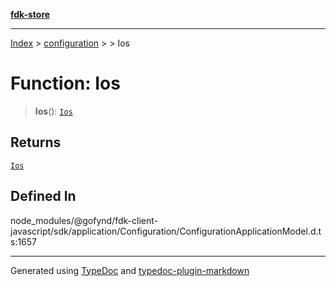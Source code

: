 [**fdk-store**](../../../README.md)
***

[Index](../../../API.md) > [configuration](../../README.md) > [<internal>](../README.md) > Ios

# Function: Ios

> **Ios**(): [`Ios`](../type-aliases/type-alias.Ios.md)

## Returns

[`Ios`](../type-aliases/type-alias.Ios.md)

## Defined In

node\_modules/@gofynd/fdk-client-javascript/sdk/application/Configuration/ConfigurationApplicationModel.d.ts:1657

***
Generated using [TypeDoc](https://typedoc.org/) and [typedoc-plugin-markdown](https://www.npmjs.com/package/typedoc-plugin-markdown)
